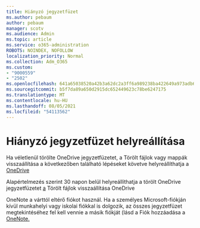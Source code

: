 ```yaml
---
title: Hiányzó jegyzetfüzet
ms.author: pebaum
author: pebaum
manager: scotv
ms.audience: Admin
ms.topic: article
ms.service: o365-administration
ROBOTS: NOINDEX, NOFOLLOW
localization_priority: Normal
ms.collection: Adm_O365
ms.custom:
- "9000559"
- "2502"
ms.openlocfilehash: 641a65038520a42b3a62dc2a3ff6a989238ba422649a973adb6f42cf556e5a53
ms.sourcegitcommit: b5f7da89a650d2915dc652449623c78be6247175
ms.translationtype: MT
ms.contentlocale: hu-HU
ms.lasthandoff: 08/05/2021
ms.locfileid: "54113562"
---
```

# <a name="recover-missing-notebook"></a>Hiányzó jegyzetfüzet helyreállítása

Ha véletlenül törölte OneDrive jegyzetfüzetet, a Törölt fájlok vagy mappák visszaállítása a következőben található lépéseket követve helyreállíthatja a [OneDrive](https://support.office.com/article/949ada80-0026-4db3-a953-c99083e6a84f)

Alapértelmezés szerint 30 napon belül helyreállíthatja a törölt OneDrive jegyzetfüzetet [a](https://docs.microsoft.com/onedrive/restore-deleted-onedrive) Törölt fájlok visszaállítása OneDrive

OneNote a várttól eltérő fiókot használ. Ha a személyes Microsoft-fiókján kívül munkahelyi vagy iskolai fiókkal is dolgozik, az összes jegyzetfüzet megtekintéséhez fel kell vennie a másik fiókját (lásd a Fiók hozzáadása a [OneNote.](https://support.office.com/article/5afff855-54ee-47e4-a773-db048d4ac299)